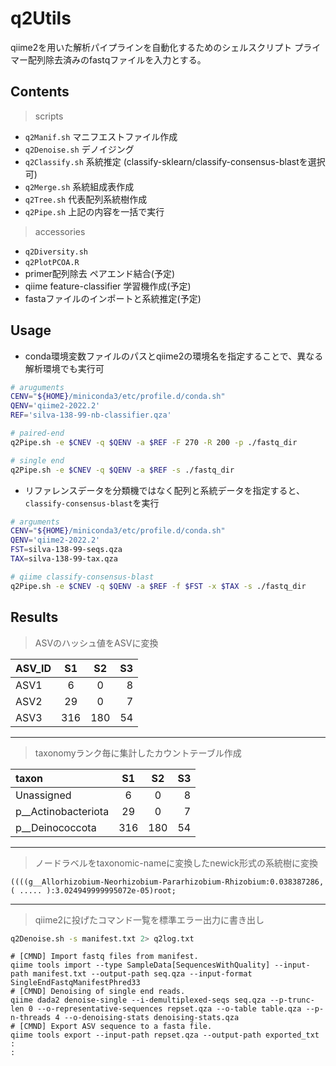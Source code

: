 # q2Utils
qiime2を用いた解析パイプラインを自動化するためのシェルスクリプト
プライマー配列除去済みのfastqファイルを入力とする。

## Contents
> scripts
- `q2Manif.sh` マニフエストファイル作成
- `q2Denoise.sh` デノイジング 
- `q2Classify.sh` 系統推定 (classify-sklearn/classify-consensus-blastを選択可)
- `q2Merge.sh` 系統組成表作成
- `q2Tree.sh` 代表配列系統樹作成
- `q2Pipe.sh`  上記の内容を一括で実行

> accessories
- `q2Diversity.sh` 
- `q2PlotPCOA.R` 
- primer配列除去 ペアエンド結合(予定) 
- qiime feature-classifier 学習機作成(予定)
- fastaファイルのインポートと系統推定(予定)

## Usage
- conda環境変数ファイルのパスとqiime2の環境名を指定することで、異なる解析環境でも実行可

```sh
# aruguments
CENV="${HOME}/miniconda3/etc/profile.d/conda.sh"
QENV='qiime2-2022.2'
REF='silva-138-99-nb-classifier.qza'

# paired-end
q2Pipe.sh -e $CNEV -q $QENV -a $REF -F 270 -R 200 -p ./fastq_dir

# single end
q2Pipe.sh -e $CNEV -q $QENV -a $REF -s ./fastq_dir

```

- リファレンスデータを分類機ではなく配列と系統データを指定すると、`classify-consensus-blast`を実行  

```sh
# arguments
CENV="${HOME}/miniconda3/etc/profile.d/conda.sh"
QENV='qiime2-2022.2'
FST=silva-138-99-seqs.qza 
TAX=silva-138-99-tax.qza

# qiime classify-consensus-blast
q2Pipe.sh -e $CNEV -q $QENV -a $REF -f $FST -x $TAX -s ./fastq_dir

```

## Results
> ASVのハッシュ値をASVに変換  

|ASV_ID|S1|S2|S3|  
| :--- | :---: | :---: | ---: |  
| ASV1 | 6 | 0 | 8 |  
| ASV2 | 29 | 0 | 7 | 
| ASV3 | 316 | 180 | 54 |
  
---  
> taxonomyランク毎に集計したカウントテーブル作成  
  
|taxon|S1|S2|S3|  
| :--- | :---: | :---: | ---: |  
| Unassigned | 6 | 0 | 8 |  
| p__Actinobacteriota | 29 | 0 | 7 | 
| p__Deinococcota | 316 | 180 | 54 |
   
--- 
> ノードラベルをtaxonomic-nameに変換したnewick形式の系統樹に変換 

```text
((((g__Allorhizobium-Neorhizobium-Pararhizobium-Rhizobium:0.038387286,( ..... ):3.024949999995072e-05)root;

```
---
> qiime2に投げたコマンド一覧を標準エラー出力に書き出し
```bash
q2Denoise.sh -s manifest.txt 2> q2log.txt
```

```text
# [CMND] Import fastq files from manifest.
qiime tools import --type SampleData[SequencesWithQuality] --input-path manifest.txt --output-path seq.qza --input-format SingleEndFastqManifestPhred33
# [CMND] Denoising of single end reads.
qiime dada2 denoise-single --i-demultiplexed-seqs seq.qza --p-trunc-len 0 --o-representative-sequences repset.qza --o-table table.qza --p-n-threads 4 --o-denoising-stats denoising-stats.qza
# [CMND] Export ASV sequence to a fasta file.
qiime tools export --input-path repset.qza --output-path exported_txt
:
:
```

